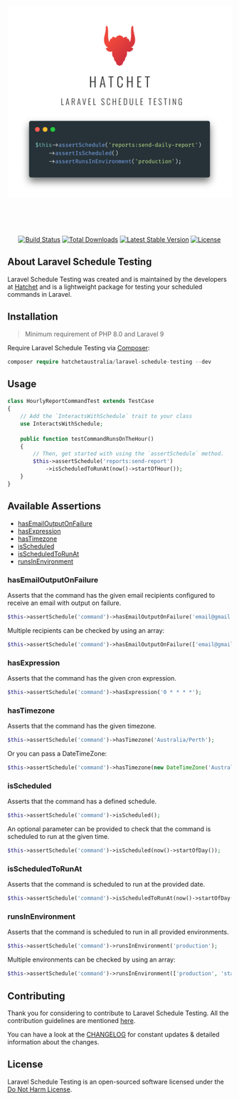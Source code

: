 <p align="center">
  <a href="https://hatchet.com.au" target="_blank">
    <picture>
      <source media="(prefers-color-scheme: dark)" srcset="https://raw.githubusercontent.com/hatchetaustralia/laravel-schedule-testing/HEAD/.github/logo-dark.png">
      <source media="(prefers-color-scheme: light)" srcset="https://raw.githubusercontent.com/hatchetaustralia/laravel-schedule-testing/HEAD/.github/logo-light.png">
      <img alt="Hatchet's Laravel Schedule Testing" src="https://raw.githubusercontent.com/hatchetaustralia/laravel-schedule-testing/HEAD/.github/logo-light.png" width="664" height="566" style="max-width: 100%; object-fit: contain;">
    </picture>
  </a>
</p>

<p align="center">
<a href="https://github.com/hatchetaustralia/laravel-schedule-testing/actions"><img src="https://github.com/laravel/framework/workflows/tests/badge.svg" alt="Build Status"></a>
<a href="https://packagist.org/packages/hatchetaustralia/laravel-schedule-testing"><img src="https://img.shields.io/packagist/dt/hatchetaustralia/laravel-schedule-testing" alt="Total Downloads"></a>
<a href="https://packagist.org/packages/hatchetaustralia/laravel-schedule-testing"><img src="https://img.shields.io/packagist/v/hatchetaustralia/laravel-schedule-testing" alt="Latest Stable Version"></a>
<a href="https://packagist.org/packages/hatchetaustralia/laravel-schedule-testing"><img src="https://img.shields.io/packagist/l/hatchetaustralia/laravel-schedule-testing" alt="License"></a>
</p>

## About Laravel Schedule Testing
Laravel Schedule Testing was created and is maintained by the developers at [Hatchet](https://hatchet.com.au) and is a lightweight package for testing your scheduled commands in Laravel.

## Installation
>Minimum requirement of PHP 8.0 and Laravel 9

Require Laravel Schedule Testing via [Composer](https://getcomposer.org/):
```php
composer require hatchetaustralia/laravel-schedule-testing --dev
```


## Usage
```php
class HourlyReportCommandTest extends TestCase
{
    // Add the `InteractsWithSchedule` trait to your class
    use InteractsWithSchedule;

    public function testCommandRunsOnTheHour()
    {
        // Then, get started with using the `assertSchedule` method.
        $this->assertSchedule('reports:send-report')
            ->isScheduledToRunAt(now()->startOfHour());
    }
}
```

## Available Assertions

- [hasEmailOutputOnFailure](#hasEmailOutputOnFailure)
- [hasExpression](#hasExpression)
- [hasTimezone](#hasTimezone)
- [isScheduled](#isScheduled)
- [isScheduledToRunAt](#isScheduledToRunAt)
- [runsInEnvironment](#runsInEnvironment)

### hasEmailOutputOnFailure
Asserts that the command has the given email recipients configured to receive an email with output on failure.

```php
$this->assertSchedule('command')->hasEmailOutputOnFailure('email@gmail.com');
```

Multiple recipients can be checked by using an array:
```php
$this->assertSchedule('command')->hasEmailOutputOnFailure(['email@gmail.com', 'email@outlook.com']);
```

### hasExpression
Asserts that the command has the given cron expression.

```php
$this->assertSchedule('command')->hasExpression('0 * * * *');
```

### hasTimezone
Asserts that the command has the given timezone.

```php
$this->assertSchedule('command')->hasTimezone('Australia/Perth');
```

Or you can pass a DateTimeZone:
```php
$this->assertSchedule('command')->hasTimezone(new DateTimeZone('Australia/Perth'));
```

### isScheduled
Asserts that the command has a defined schedule.

```php
$this->assertSchedule('command')->isScheduled();
```

An optional parameter can be provided to check that the command is scheduled to run at the given time.

```php
$this->assertSchedule('command')->isScheduled(now()->startOfDay());
```

### isScheduledToRunAt
Asserts that the command is scheduled to run at the provided date.

```php
$this->assertSchedule('command')->isScheduledToRunAt(now()->startOfDay());
```

### runsInEnvironment
Asserts that the command is scheduled to run in all provided environments.

```php
$this->assertSchedule('command')->runsInEnvironment('production');
```

Multiple environments can be checked by using an array:
```php
$this->assertSchedule('command')->runsInEnvironment(['production', 'staging']);
```

## Contributing

Thank you for considering to contribute to Laravel Schedule Testing. All the contribution guidelines are mentioned [here](CONTRIBUTING.md).

You can have a look at the [CHANGELOG](CHANGELOG.md) for constant updates & detailed information about the changes.

## License

Laravel Schedule Testing is an open-sourced software licensed under the [Do Not Harm License](LICENSE.md).
